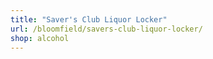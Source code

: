 ```yaml
---
title: "Saver's Club Liquor Locker"
url: /bloomfield/savers-club-liquor-locker/
shop: alcohol
---
```

